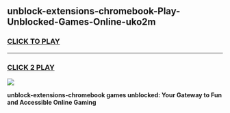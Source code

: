 
## unblock-extensions-chromebook-Play-Unblocked-Games-Online-uko2m
<h3>
<a href="https://premium76.site?title=unblock-extensions-chromebook&ref=25A">CLICK TO PLAY</a></h3>
<hr>

<h3>
<a href="https://premium76.site?title=unblock-extensions-chromebook&ref=25A">CLICK 2 PLAY</a>
  
</h3>

<a href="https://premium76.site?title=unblock-extensions-chromebook&ref=25A"><img src="https://clearcache.store/games.png"></a>


**unblock-extensions-chromebook games unblocked: Your Gateway to Fun and Accessible Online Gaming**
